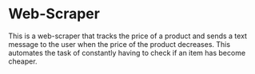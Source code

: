 # Web-Scraper
This is a web-scraper that tracks the price of a product and sends a text message to the user when the price of the product decreases. This automates the task of constantly having to check if an item has become cheaper.
